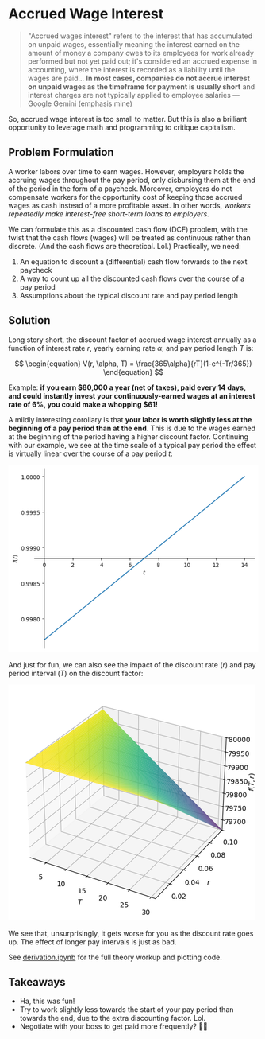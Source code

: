 # Accrued Wage Interest

> "Accrued wages interest" refers to the interest that has accumulated on unpaid wages, essentially meaning the interest earned on the amount of money a company owes to its employees for work already performed but not yet paid out; it's considered an accrued expense in accounting, where the interest is recorded as a liability until the wages are paid... **In most cases, companies do not accrue interest on unpaid wages as the timeframe for payment is usually short** and interest charges are not typically applied to employee salaries — Google Gemini (emphasis mine)

So, accrued wage interest is too small to matter. But this is also a brilliant opportunity to leverage math and programming to critique capitalism.

## Problem Formulation

A worker labors over time to earn wages. However, employers holds the accruing wages throughout the pay period, only disbursing them at the end of the period in the form of a paycheck. Moreover, employers do not compensate workers for the opportunity cost of keeping those accrued wages as cash instead of a more profitable asset. In other words, *workers repeatedly make interest-free short-term loans to employers*.

We can formulate this as a discounted cash flow (DCF) problem, with the twist that the cash flows (wages) will be treated as continuous rather than discrete. (And the cash flows are theoretical. Lol.) Practically, we need:

1. An equation to discount a (differential) cash flow forwards to the next paycheck
1. A way to count up all the discounted cash flows over the course of a pay period
1. Assumptions about the typical discount rate and pay period length

## Solution

Long story short, the discount factor of accrued wage interest annually as a function of interest rate $r$, yearly earning rate $\alpha$, and pay period length $T$ is:

$$
\begin{equation}
V(r, \alpha, T) = \frac{365\alpha}{rT}(1-e^{-Tr/365})
\end{equation}
$$

Example: **if you earn $80,000 a year (net of taxes), paid every 14 days, and could instantly invest your continuously-earned wages at an interest rate of 6%, you could make a whopping $61!**

A mildly interesting corollary is that **your labor is worth slightly less at the beginning of a pay period than at the end**. This is due to the wages earned at the beginning of the period having a higher discount factor. Continuing with our example, we see at the time scale of a typical pay period the effect is virtually linear over the course of a pay period $t$:

![Instantaneous value of labor](assets/derivative.png)

And just for fun, we can also see the impact of the discount rate ($r$) and pay period interval ($T$) on the discount factor:

![Discount as a function of r and T](assets/manifold.png)

We see that, unsurprisingly, it gets worse for you as the discount rate goes up. The effect of longer pay intervals is just as bad.

See [derivation.ipynb](derivation.ipynb) for the full theory workup and plotting code.

## Takeaways

- Ha, this was fun!
- Try to work slightly less towards the start of your pay period than towards the end, due to the extra discounting factor. Lol.
- Negotiate with your boss to get paid more frequently? 🤷‍♀️
